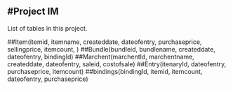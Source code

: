 #Project IM
-----------

List of tables in this project.

##Item(itemid, itemname, createddate, dateofentry, purchaseprice, sellingprice, itemcount, )
##Bundle(bundleid, bundlename, createddate, dateofentry, bindingId)
##Marchent(marchentId, marchentname, createddate, dateofentry, saleid, costofsale)
##Entry(itenaryId, dateofentry, purchaseprice, itemcount)
##bindings(bindingId, itemid, itemcount, dateofentry, purchaseprice)
